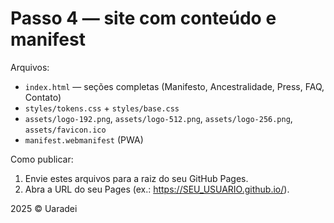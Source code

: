 # Passo 4 — site com conteúdo e manifest

Arquivos:
- `index.html` — seções completas (Manifesto, Ancestralidade, Press, FAQ, Contato)
- `styles/tokens.css` + `styles/base.css`
- `assets/logo-192.png`, `assets/logo-512.png`, `assets/logo-256.png`, `assets/favicon.ico`
- `manifest.webmanifest` (PWA)

Como publicar:
1) Envie estes arquivos para a raiz do seu GitHub Pages.
2) Abra a URL do seu Pages (ex.: https://SEU_USUARIO.github.io/).

2025 © Uaradei
